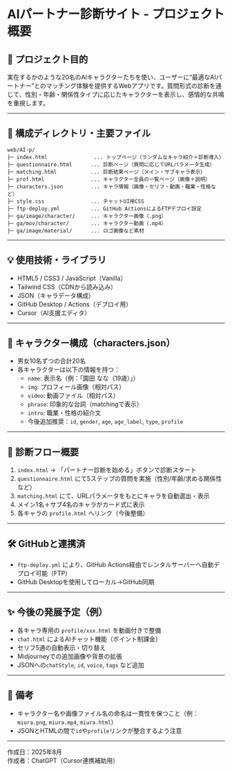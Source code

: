 # AIパートナー診断サイト - プロジェクト概要

## 🎯 プロジェクト目的
実在するかのような20名のAIキャラクターたちを使い、ユーザーに“最適なAIパートナー”とのマッチング体験を提供するWebアプリです。質問形式の診断を通じて、性別・年齢・関係性タイプに応じたキャラクターを表示し、感情的な共鳴を重視します。

---

## 📁 構成ディレクトリ・主要ファイル

```
web/AI-p/
├─ index.html               ... トップページ（ランダムなキャラ紹介＋診断導入）
├─ questionnaire.html      ... 診断ページ（質問に応じてURLパラメータ生成）
├─ matching.html           ... 診断結果ページ（メイン・サブキャラ表示）
├─ prof.html               ... キャラクター全員の一覧ページ（画像＋説明）
├─ characters.json         ... キャラ情報（画像・セリフ・動画・職業・性格など）
├─ style.css               ... チャットUI用CSS
├─ ftp-deploy.yml          ... GitHub ActionsによるFTPデプロイ設定
├─ ga/image/character/     ... キャラクター画像（.png）
├─ ga/mov/character/       ... キャラクター動画（.mp4）
├─ ga/image/material/      ... ロゴ画像など素材
```

---

## 💡 使用技術・ライブラリ

- HTML5 / CSS3 / JavaScript（Vanilla）
- Tailwind CSS（CDNから読み込み）
- JSON（キャラデータ構成）
- GitHub Desktop / Actions（デプロイ用）
- Cursor（AI支援エディタ）

---

## 🧠 キャラクター構成（characters.json）

- 男女10名ずつの合計20名
- 各キャラクターは以下の情報を持つ：
  - `name`: 表示名（例：「園田 なな（19歳）」）
  - `img`: プロフィール画像（相対パス）
  - `video`: 動画ファイル（相対パス）
  - `phrase`: 印象的な台詞（matchingで表示）
  - `intro`: 職業・性格の紹介文
  - 今後追加推奨：`id`, `gender`, `age`, `age_label`, `type`, `profile`

---

## 🔁 診断フロー概要

1. `index.html` → 「パートナー診断を始める」ボタンで診断スタート
2. `questionnaire.html` にて5ステップの質問を実施（性別/年齢/求める関係性など）
3. `matching.html` にて、URLパラメータをもとにキャラを自動選出・表示
4. メイン1名＋サブ4名のキャラがカード式に表示
5. 各キャラの `profile.html` へリンク（今後整備）

---

## 🛠 GitHubと連携済

- `ftp-deploy.yml` により、GitHub Actions経由でレンタルサーバーへ自動デプロイ可能（FTP）
- GitHub Desktopを使用してローカル→GitHub同期

---

## ✨ 今後の発展予定（例）

- 各キャラ専用の `profile/xxx.html` を動画付きで整備
- `chat.html` によるAIチャット機能（ポイント制課金）
- セリフ5通の自動表示・切り替え
- Midjourneyでの追加画像や背景の拡張
- JSONへの`chatStyle`, `id`, `voice`, `tags` など追加

---

## 📝 備考
- キャラクター名や画像ファイル名の命名は一貫性を保つこと（例：`miura.png`, `miura.mp4`, `miura.html`）
- JSONとHTMLの間で`id`や`profile`リンクが整合するよう注意

---

作成日：2025年8月  
作成者：ChatGPT（Cursor連携補助用）